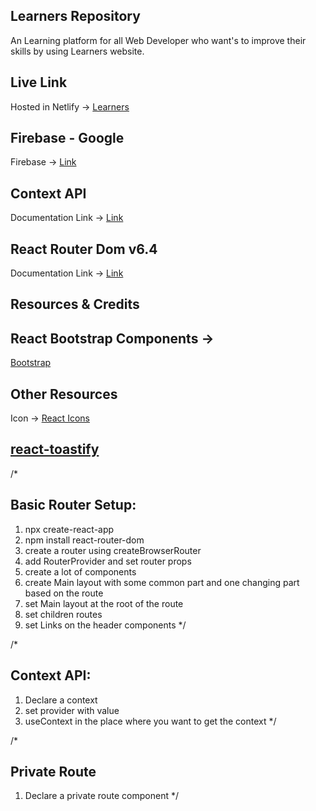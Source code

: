 ## Learners Repository

An Learning platform for all Web Developer who want's to improve their skills by using Learners website.

## Live Link

Hosted in Netlify -> [Learners](https://learners-eaa2b.web.app)

## Firebase - Google
Firebase -> [Link](https://firebase.google.com/?hl=es-419)

## Context API

Documentation Link -> [Link](https://reactjs.org/docs/context.html#api)

## React Router Dom v6.4 

Documentation Link -> [Link](https://reactrouter.com/en/main/start/overview)

## Resources & Credits

## React Bootstrap Components -> 
[Bootstrap](https://react-bootstrap.github.io/)

## Other Resources

Icon -> [React Icons](https://react-icons.github.io/react-icons/)
## [react-toastify](https://www.npmjs.com/package/react-toastify)


/*
## Basic Router Setup:
1. npx create-react-app 
2. npm install react-router-dom
3. create a router using createBrowserRouter
4. add RouterProvider and set router props
5. create a lot of components
6. create Main layout with some common part and one changing part based on the route
7. set Main layout at the root of the route
8. set children routes
9. set Links on the header components
*/

/*
## Context API:
1. Declare a context
2. set provider with value
3. useContext in the place where you want to get the context
 */

 /*
 ## Private Route
 1. Declare a private route component
 */
